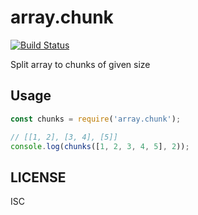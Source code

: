 # array.chunk
[![Build Status](https://travis-ci.org/zhiyelee/array.chunk.svg)](https://travis-ci.org/zhiyelee/array.chunk)

Split array to chunks of given size

## Usage

```js
const chunks = require('array.chunk');

// [[1, 2], [3, 4], [5]]
console.log(chunks([1, 2, 3, 4, 5], 2));
```

## LICENSE
ISC
